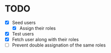 # TODO

- [x] Seed users
	- [x] Assign their roles

- [x] Test users
- [x] Fetch user along with their roles
- [ ] Prevent double assignation of the same roles
